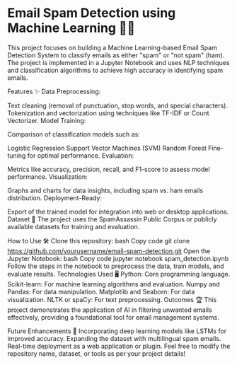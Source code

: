 # Email Spam Detection using Machine Learning 📧🚫

This project focuses on building a Machine Learning-based Email Spam Detection System to classify emails as either "spam" or "not spam" (ham). The project is implemented in a Jupyter Notebook and uses NLP techniques and classification algorithms to achieve high accuracy in identifying spam emails.

Features ✨
Data Preprocessing:

Text cleaning (removal of punctuation, stop words, and special characters).
Tokenization and vectorization using techniques like TF-IDF or Count Vectorizer.
Model Training:

Comparison of classification models such as:

Logistic Regression
Support Vector Machines (SVM)
Random Forest
Fine-tuning for optimal performance.
Evaluation:

Metrics like accuracy, precision, recall, and F1-score to assess model performance.
Visualization:

Graphs and charts for data insights, including spam vs. ham emails distribution.
Deployment-Ready:

Export of the trained model for integration into web or desktop applications.
Dataset 📂
The project uses the SpamAssassin Public Corpus or publicly available datasets for training and evaluation.

How to Use 🛠️
Clone this repository:
bash
Copy code
git clone https://github.com/yourusername/email-spam-detection.git
Open the Jupyter Notebook:
bash
Copy code
jupyter notebook spam_detection.ipynb
Follow the steps in the notebook to preprocess the data, train models, and evaluate results.
Technologies Used 🖥️
Python: Core programming language.
Scikit-learn: For machine learning algorithms and evaluation.
Numpy and Pandas: For data manipulation.
Matplotlib and Seaborn: For data visualization.
NLTK or spaCy: For text preprocessing.
Outcomes 🏆
This project demonstrates the application of AI in filtering unwanted emails effectively, providing a foundational tool for email management systems.

Future Enhancements 🚀
Incorporating deep learning models like LSTMs for improved accuracy.
Expanding the dataset with multilingual spam emails.
Real-time deployment as a web application or plugin.
Feel free to modify the repository name, dataset, or tools as per your project details!






